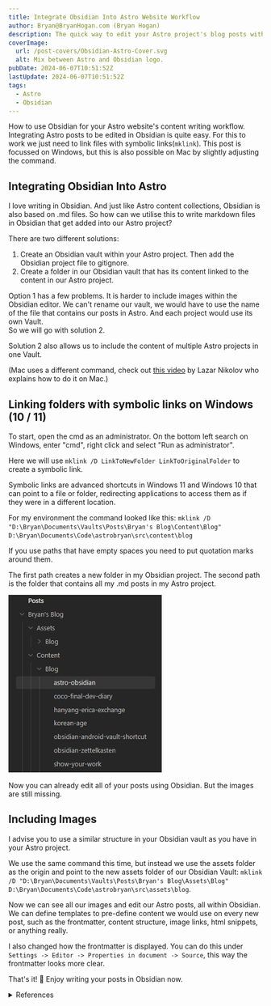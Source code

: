 ```yaml
---
title: Integrate Obsidian Into Astro Website Workflow
author: Bryan@BryanHogan.com (Bryan Hogan)
description: The quick way to edit your Astro project's blog posts within one central Obsidian Vault.
coverImage:
  url: /post-covers/Obsidian-Astro-Cover.svg
  alt: Mix between Astro and Obsidian logo.
pubDate: 2024-06-07T10:51:52Z
lastUpdate: 2024-06-07T10:51:52Z
tags:
  - Astro
  - Obsidian
---
```


How to use Obsidian for your Astro website's content writing workflow.  
Integrating Astro posts to be edited in Obsidian is quite easy. For this to work we just need to link files with symbolic links(`mklink`). This post is focussed on Windows, but this is also possible on Mac by slightly adjusting the command.

## Integrating Obsidian Into Astro

I love writing in Obsidian. And just like Astro content collections, Obsidian is also based on .md files. So how can we utilise this to write markdown files in Obsidian that get added into our Astro project?

There are two different solutions:
1. Create an Obsidian vault within your Astro project. Then add the Obsidian project file to gitignore.
2. Create a folder in our Obsidian vault that has its content linked to the content in our Astro project.

Option 1 has a few problems. It is harder to include images within the Obsidian editor. We can't rename our vault, we would have to use the name of the file that contains our posts in Astro. And each project would use its own Vault.   
So we will go with solution 2.

Solution 2 also allows us to include the content of multiple Astro projects in one Vault.

(Mac uses a different command, check out [this video](https://youtu.be/dz3GOp4hN50) by Lazar Nikolov who explains how to do it on Mac.)

## Linking folders with symbolic links on Windows (10 / 11)
To start, open the cmd as an administrator. On the bottom left search on Windows, enter "cmd", right click and select "Run as administrator".

Here we will use `mklink /D LinkToNewFolder LinkToOriginalFolder` to create a symbolic link.

Symbolic links are advanced shortcuts in Windows 11 and Windows 10 that can point to a file or folder, redirecting applications to access them as if they were in a different location.

For my environment the command looked like this: `mklink /D "D:\Bryan\Documents\Vaults\Posts\Bryan's Blog\Content\Blog" D:\Bryan\Documents\Code\astrobryan\src\content\blog`

If you use paths that have empty spaces you need to put quotation marks around them.

The first path creates a new folder in my Obsidian project. The second path is the folder that contains all my .md posts in my Astro project.

![Obsidian Vault example.](../../assets/blog/Obsidian-Astro-Linking-Vault-Example.png)

Now you can already edit all of your posts using Obsidian. But the images are still missing.

## Including Images
I advise you to use a similar structure in your Obsidian vault as you have in your Astro project.

We use the same command this time, but instead we use the assets folder as the origin and point to the new assets folder of our Obsidian Vault: `mklink /D "D:\Bryan\Documents\Vaults\Posts\Bryan's Blog\Assets\Blog" D:\Bryan\Documents\Code\astrobryan\src\assets\blog`.

Now we can see all our images and edit our Astro posts, all within Obsidian. We can define templates to pre-define content we would use on every new post, such as the frontmatter, content structure, image links, html snippets, or anything really.

I also changed how the frontmatter is displayed. You can do this under `Settings -> Editor -> Properties in document -> Source`, this way the frontmatter looks more clear.

That's it! 🎉 Enjoy writing your posts in Obsidian now.

<details>
  <summary>References</summary>
  
- https://www.howtogeek.com/16226/complete-guide-to-symbolic-links-symlinks-on-windows-or-linux/
- https://www.reddit.com/r/ObsidianMD/comments/1943yza/a_lazy_mans_obsidian_astro_workflow_integration/
  
</details>
